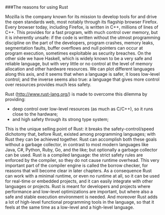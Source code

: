 ###The reasons for using Rust

Mozilla is the company known for its mission to develop tools for and drive the open standards web, most notably through its flagship browser Firefox. Every browser today, including Firefox, is written in C++, millions of lines of C++.  This provides for a fast program, with much control over memory, but it is inherently unsafe: if the code is written without the utmost programming discipline on the part of the developers, program crashes, memory leaks, segmentation faults, buffer overflows and null pointers can occur at program execution, sometimes exploitable as security breaches. 
On the other side we have Haskell, which is widely known to be a very safe and reliable language, but with very little or no control at the level of memory allocation and other hardware resources. We can plot different languages along this axis, and it seems that when a language is safer, it loses low-level control; and the inverse seems also true: a language that gives more control over resources provides much less safety.

Rust (http://www.rust-lang.org/) is made to overcome this dilemma by providing:
*	deep control over low-level resources (as much as C/C++), so it runs close to the hardware;
*	and high safety through its strong type system;


This is the unique selling point of Rust: it breaks the safety-control/speed dichotomy that, before Rust, existed among programming languages; with Rust they can be achieved together.
Rust can accomplish both these goals without a garbage collector, in contrast to most modern languages like Java, C#, Python, Ruby, Go, and the like; but optionally a garbage collector can be used. Rust is a compiled language: the strict safety rules are enforced by the compiler, so they do not cause runtime overhead. This very important part of the compiler engine is called the borrow checker, for reasons that will become clear in later chapters.
As a consequence Rust can work with a minimal runtime, or even no runtime at all, so it can be used for real-time or embedded projects, and it can easily integrate with other languages or projects.
Rust is meant for developers and projects where performance and low-level optimizations are important, but where also a safe and stable execution environment is needed. And moreover Rust adds a lot of high-level functional programming tools in the language, so that it feels at the same time as a low-level and a high-level language. 

